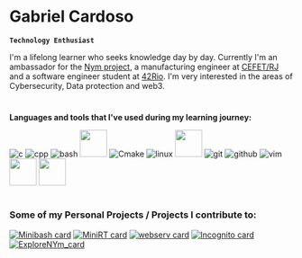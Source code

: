 # Gabriel Cardoso

**`Technology Enthusiast`**

I'm a lifelong learner who seeks knowledge day by day. Currently I'm an ambassador for the [Nym project](https://github.com/nymtech), a manufacturing engineer at [CEFET/RJ](http://cefet-rj.br/) and a software engineer student at [42Rio](https://42.rio/). I'm very interested in the areas of Cybersecurity, Data protection and web3.
#
**Languages and tools that I've used during my learning journey:**

![c](https://user-images.githubusercontent.com/69059969/222242942-17a18754-a84e-4d8d-be59-60389c4f4b60.png)
![cpp](https://user-images.githubusercontent.com/69059969/222243042-dcf6ab94-e4ad-45be-9c6b-52db6418af08.png)
![bash](https://user-images.githubusercontent.com/69059969/222243096-9bd56c54-f26a-4a5a-93a4-8626b5f951e0.png)
<img src="https://user-images.githubusercontent.com/69059969/222246202-49c1c277-eaab-4456-87bf-76d6a52e9d78.jpg"  width="48" height="48">
![Cmake](https://user-images.githubusercontent.com/69059969/222246427-73e37fdc-50e8-4d9b-a314-5e9f2129098b.png)
![linux](https://user-images.githubusercontent.com/69059969/222243156-d438a8de-131c-4dd9-9442-0a279c880e6e.png)
<img src="https://user-images.githubusercontent.com/69059969/222243746-2e74e316-70e5-467d-9844-d9e2ea0ed743.png"  width="48" height="48">
![git](https://user-images.githubusercontent.com/69059969/222243217-0bbb71f6-d498-4cdf-9b21-d4e579e51f54.png)
![github](https://user-images.githubusercontent.com/69059969/222243273-d89993d1-da6f-4ae0-9116-6bfecacb2727.png)
![vim](https://user-images.githubusercontent.com/69059969/222243471-3da17d3a-9883-4710-bd98-4e4b1e4e63c2.png)
<img src="https://user-images.githubusercontent.com/69059969/222244054-e97e80df-baeb-4df4-a365-cb2b8f0d8d26.svg"  width="48" height="48">
<img src="https://user-images.githubusercontent.com/69059969/222244060-a6e73ac5-d600-49c6-8d42-878a5ee85d58.png"  width="48" height="48">
#
### Some of my Personal Projects / Projects I contribute to:
[![Minibash card](https://github-readme-stats.vercel.app/api/pin/?username=gabrielclcardoso&theme=dark&repo=minibash)](https://github.com/gabrielclcardoso/minibash)
[![MiniRT card](https://github-readme-stats.vercel.app/api/pin/?username=raytracers&theme=dark&repo=miniRT)](https://github.com/raytracers/miniRT)
[![webserv card](https://github-readme-stats.vercel.app/api/pin/?username=W3bS3rv3r&theme=dark&repo=webserver)](https://github.com/W3bS3rv3r/webserver)
[![Incognito card](https://github-readme-stats.vercel.app/api/pin/?username=TupiNymQuim&theme=dark&repo=search)](https://github.com/TupiNymQuim/search)
[![ExploreNYm_card](https://github-readme-stats.vercel.app/api/pin/?username=explorenym&theme=dark&repo=bash-tool)](https://github.com/ExploreNYM/bash-tool)
